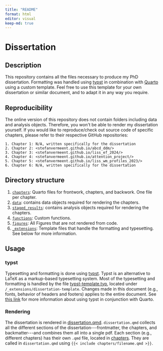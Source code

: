 ```yaml
---
title: "README"
format: html
editor: visual
keep-md: true
---
```





# Dissertation

## Description

This repository contains all the files necessary to produce my PhD dissertation.
Formatting was handled using [typst](https://typst.app/docs/) in combination with [Quarto](https://quarto.org/docs/output-formats/typst.html) using a custom template.
Feel free to use this template for your own dissertation or similar document, and to adapt it in any way you require.

## Reproducibility

The online version of this repository does not contain folders including data and analysis objects.
Therefore, you won't be able to render my dissertation yourself. 
If you would like to reproduce/check out source code of specific chapters, please refer to their respective GitHub repositories:

    1. Chapter 1: N/A, written specifically for the dissertation
    2. Chapter 2: <stefanvermeent.github.io/abcd_ddm/>
    3. Chapter 3: <stefanvermeent.github.io/liss_ef_2024/>
    4. Chapter 4: <stefanvermeent.github.io/attention_project/>
    5. Chapter 5: <stefanvermeent.github.io/liss_wm_profiles_2023/>
    6. Chapter 6: N/A, written specifically for the dissertation

## Directory structure

1.  [`chapters`](https://github.com/StefanVermeent/dissertation/tree/main/chapters): Quarto files for frontwork, chapters, and backwork. One file per chapter.
2.  [`data`](https://github.com/StefanVermeent/dissertation/tree/main/data): contains data objects required for rendering the chapters.
3.  [`staged_results`](https://github.com/StefanVermeent/dissertation/tree/main/staged_results): contains analysis objects required for rendering the chapters.
4.  [`functions`](https://github.com/StefanVermeent/dissertation/tree/main/functions): Custom functions.
5.  [`figures`](https://github.com/StefanVermeent/dissertation/tree/main/figures): All Figures that are not rendered from code.
5.  [`_extensions`](https://github.com/StefanVermeent/dissertation/tree/main/_extensions): Template files that handle the formatting and typesetting. See below for more information.

## Usage

### typst

Typesetting and formatting is done using [typst](https://typst.app/docs/).
Typst is an alternative to LaTeX as a markup-based typesetting system.
Most of the typesetting and formatting is handled by the file [typst-template.typ](https://github.com/StefanVermeent/dissertation/tree/main/functions), located under `/_extensions/dissertation-template`.
Changes made in this document (e.g., fonts, behavior of headers and footers) applies to the entire document.
See [this link](https://quarto.org/docs/output-formats/typst.html) for more information about using typst in conjunction with Quarto.

### Rendering

The dissertation is rendered in [dissertation.qmd](https://github.com/StefanVermeent/dissertation/blob/main/dissertation.qmd).
`dissertation.qmd` collects all the different sections of the dissertation---frontmatter, the chapters, and backmatter---and combines them all into a single pdf. 
Each section (e.g., different chapters) has their own `.qmd` file, located in [chapters](https://github.com/StefanVermeent/dissertation/tree/main/chapters.qmd).
They are called in `dissertation.qmd` using `{{< include chapters/filename.qmd >}}`.